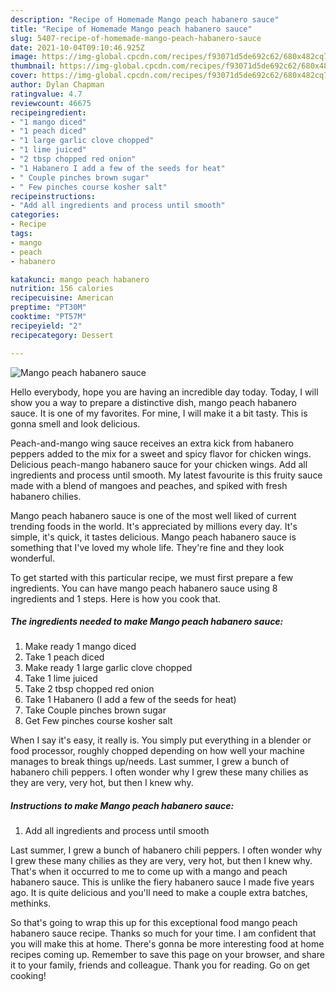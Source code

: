 ```yaml
---
description: "Recipe of Homemade Mango peach habanero sauce"
title: "Recipe of Homemade Mango peach habanero sauce"
slug: 5407-recipe-of-homemade-mango-peach-habanero-sauce
date: 2021-10-04T09:10:46.925Z
image: https://img-global.cpcdn.com/recipes/f93071d5de692c62/680x482cq70/mango-peach-habanero-sauce-recipe-main-photo.jpg
thumbnail: https://img-global.cpcdn.com/recipes/f93071d5de692c62/680x482cq70/mango-peach-habanero-sauce-recipe-main-photo.jpg
cover: https://img-global.cpcdn.com/recipes/f93071d5de692c62/680x482cq70/mango-peach-habanero-sauce-recipe-main-photo.jpg
author: Dylan Chapman
ratingvalue: 4.7
reviewcount: 46675
recipeingredient:
- "1 mango diced"
- "1 peach diced"
- "1 large garlic clove chopped"
- "1 lime juiced"
- "2 tbsp chopped red onion"
- "1 Habanero I add a few of the seeds for heat"
- " Couple pinches brown sugar"
- " Few pinches course kosher salt"
recipeinstructions:
- "Add all ingredients and process until smooth"
categories:
- Recipe
tags:
- mango
- peach
- habanero

katakunci: mango peach habanero 
nutrition: 156 calories
recipecuisine: American
preptime: "PT30M"
cooktime: "PT57M"
recipeyield: "2"
recipecategory: Dessert

---
```



![Mango peach habanero sauce](https://img-global.cpcdn.com/recipes/f93071d5de692c62/680x482cq70/mango-peach-habanero-sauce-recipe-main-photo.jpg)

Hello everybody, hope you are having an incredible day today. Today, I will show you a way to prepare a distinctive dish, mango peach habanero sauce. It is one of my favorites. For mine, I will make it a bit tasty. This is gonna smell and look delicious.

Peach-and-mango wing sauce receives an extra kick from habanero peppers added to the mix for a sweet and spicy flavor for chicken wings. Delicious peach-mango habanero sauce for your chicken wings. Add all ingredients and process until smooth. My latest favourite is this fruity sauce made with a blend of mangoes and peaches, and spiked with fresh habanero chilies.

Mango peach habanero sauce is one of the most well liked of current trending foods in the world. It's appreciated by millions every day. It's simple, it's quick, it tastes delicious. Mango peach habanero sauce is something that I've loved my whole life. They're fine and they look wonderful.


To get started with this particular recipe, we must first prepare a few ingredients. You can have mango peach habanero sauce using 8 ingredients and 1 steps. Here is how you cook that.

<!--inarticleads1-->

##### The ingredients needed to make Mango peach habanero sauce:

1. Make ready 1 mango diced
1. Take 1 peach diced
1. Make ready 1 large garlic clove chopped
1. Take 1 lime juiced
1. Take 2 tbsp chopped red onion
1. Take 1 Habanero (I add a few of the seeds for heat)
1. Take  Couple pinches brown sugar
1. Get  Few pinches course kosher salt


When I say it&#39;s easy, it really is. You simply put everything in a blender or food processor, roughly chopped depending on how well your machine manages to break things up/needs. Last summer, I grew a bunch of habanero chili peppers. I often wonder why I grew these many chilies as they are very, very hot, but then I knew why. 

<!--inarticleads2-->

##### Instructions to make Mango peach habanero sauce:

1. Add all ingredients and process until smooth


Last summer, I grew a bunch of habanero chili peppers. I often wonder why I grew these many chilies as they are very, very hot, but then I knew why. That&#39;s when it occurred to me to come up with a mango and peach habanero sauce. This is unlike the fiery habanero sauce I made five years ago. It is quite delicious and you&#39;ll need to make a couple extra batches, methinks. 

So that's going to wrap this up for this exceptional food mango peach habanero sauce recipe. Thanks so much for your time. I am confident that you will make this at home. There's gonna be more interesting food at home recipes coming up. Remember to save this page on your browser, and share it to your family, friends and colleague. Thank you for reading. Go on get cooking!
